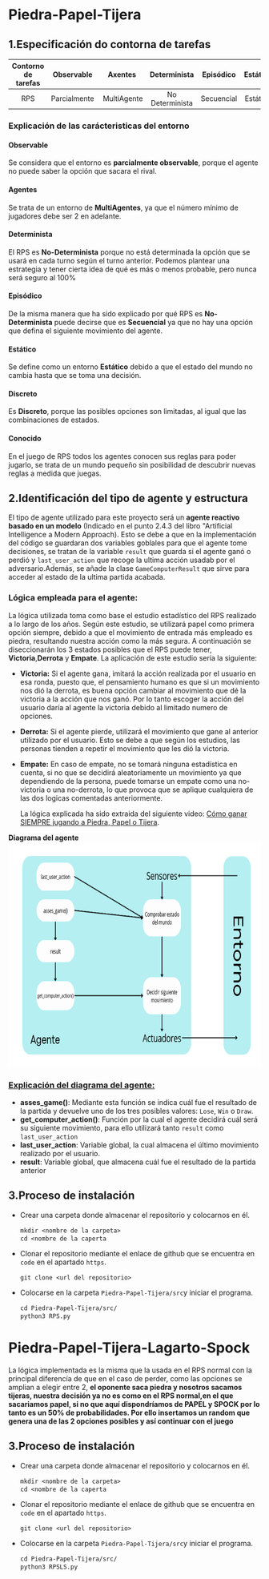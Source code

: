 # Piedra-Papel-Tijera
## 1.Especificación do contorna de tarefas
Contorno de tarefas | Observable| Axentes | Determinista | Episódico | Estático | Discreto | Coñecido
:---: | :---: | :---: | :---: | :---: | :---: | :---: | :---: |
 RPS | Parcialmente | MultiAgente | No Determinista | Secuencial | Estático |  Discreto |  Coñecido |
 ### Explicación de las carácteristicas del entorno
 #### **Observable**
 Se considera que el entorno es **parcialmente observable**, porque el agente no puede saber la opción que sacara el rival.
 #### **Agentes**
 Se trata de un entorno de **MultiAgentes**, ya que el número mínimo de jugadores debe ser 2 en adelante.
 #### **Determinista**
 El RPS es **No-Determinista** porque no está determinada la opción que se usará en cada turno según el turno anterior. Podemos plantear una estrategia y tener cierta idea de qué es más o menos probable, pero nunca será seguro al 100%
 #### **Episódico**
 De la misma manera que ha sido explicado por qué RPS es **No-Determinista** puede decirse que es **Secuencial** ya que no hay una opción que defina el siguiente movimiento del agente. 
 #### **Estático**
 Se define como un entorno **Estático** debido a que el estado del mundo no cambia hasta que se toma una decisión.
 #### **Discreto**
 Es **Discreto**, porque las posibles opciones son limitadas, al igual que las combinaciones de estados.
 #### **Conocido** 
 En el juego de RPS todos los agentes conocen sus reglas para poder jugarlo, se trata de un mundo pequeño sin posibilidad de descubrir nuevas reglas a medida que juegas.

 ## 2.Identificación del tipo de agente y estructura
 El tipo de agente utilizado para este proyecto será un **agente reactivo basado en un modelo** (Indicado en el punto 2.4.3 del libro "Artificial Intelligence a Modern Approach). Esto se debe a que en la implementación del código se guardaran dos variables goblales para que el agente tome decisiones, se tratan de la variable `result` que guarda si el agente ganó o perdió y `last_user_action` que recoge la ultima acción usadab por el adversario.Además, se añade la clase `GameComputerResult` que sirve para acceder al estado de la ultima partida acabada. 
 ### Lógica empleada para el agente:
La lógica utilizada toma como base el estudio estadístico del RPS realizado a lo largo de los años. Según este estudio, se utilizará papel como primera opción siempre, debido a que el movimiento de entrada más empleado es piedra, resultando nuestra acción como la más segura. A continuación se diseccionarán los 3 estados posibles que el RPS puede tener, **Victoria**,**Derrota** y **Empate**.
La aplicación de este estudio sería la siguiente:

+ **Victoria:** Si el agente gana, imitará la acción realizada por el usuario en esa ronda, puesto que, el pensamiento humano es que si un movimiento nos dió la derrota, es buena opción cambiar al movimiento que dé la victoria a la acción que nos ganó. Por lo tanto escoger la acción del usuario daría al agente la victoria debido al limitado numero de opciones.
  
+ **Derrota:** Si el agente pierde, utilizará el movimiento que gane al anterior utilizado por el usuario. Esto se debe a que según los estudios, las personas tienden a repetir el movimiento que les dió la victoria.
  
+ **Empate:** En caso de empate, no se tomará ninguna estadística en cuenta, si no que se decidirá aleatoriamente un movimiento ya que dependiendo de la persona, puede tomarse un empate como una no-victoria o una no-derrota, lo que provoca que se aplique cualquiera de las dos logicas comentadas anteriormente.

  La lógica explicada ha sido extraida del siguiente video: [Cómo ganar SIEMPRE jugando a Piedra, Papel o Tijera](https://www.youtube.com/watch?v=i0_Y0ll6Z08). 

**Diagrama del agente**<img src="./img/modelo_agente.png" width="900" height="450"/>

### [Explicación del diagrama del agente:](#diagrama)
 * **asses_game()**: Mediante esta función se indica cuál fue el resultado de la partida y devuelve uno de los tres posibles valores: `Lose`, `Win` o `Draw`.
  * **get_computer_action()**: Función por la cual el agente decidirá cuál será su siguiente movimiento, para ello utilizará tanto `result` como `last_user_action`
 * **last_user_action**: Variable global, la cual almacena el último movimiento realizado por el usuario.
 * **result**: Variable global, que almacena cuál fue el resultado de la partida anterior
## 3.Proceso de instalación
 * Crear una carpeta donde almacenar el repositorio y colocarnos en él.
   ```
   mkdir <nombre de la carpeta>
   cd <nombre de la caperta
   ```
 * Clonar el repositorio mediante el enlace de github que se encuentra en `code` en el apartado `https`.
   ```
   git clone <url del repositorio>
   ```
 * Colocarse en la carpeta `Piedra-Papel-Tijera/src`y iniciar el programa.
   ```
   cd Piedra-Papel-Tijera/src/
   python3 RPS.py
   ```
   
    
 # Piedra-Papel-Tijera-Lagarto-Spock
 La lógica implementada es la misma que la usada en el RPS normal con la principal diferencía de que en el caso de perder, como las opciones se amplian a elegir entre 2, **el oponente saca piedra y nosotros sacamos tijeras, nuestra decisión ya no es como en el RPS normal,en el que sacariamos papel, si no que aquí dispondríamos de PAPEL y SPOCK por lo tanto es un 50% de probabilidades. Por ello insertamos un random que genera una de las 2 opciones posibles y así continuar con el juego** 
 
## 3.Proceso de instalación
 * Crear una carpeta donde almacenar el repositorio y colocarnos en él.
   ```
   mkdir <nombre de la carpeta>
   cd <nombre de la caperta
   ```
 * Clonar el repositorio mediante el enlace de github que se encuentra en `code` en el apartado `https`.
   ```
   git clone <url del repositorio>
   ```
 * Colocarse en la carpeta `Piedra-Papel-Tijera/src`y iniciar el programa.
   ```
   cd Piedra-Papel-Tijera/src/
   python3 RPSLS.py
   ```
